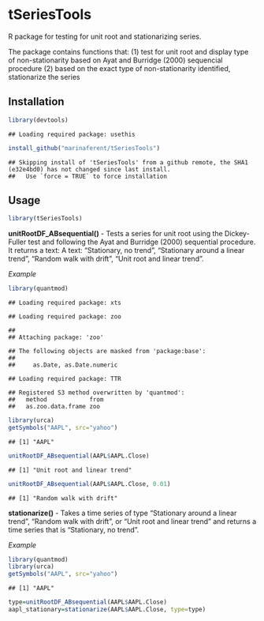 # tSeriesTools

R package for testing for unit root and stationarizing series.

The package contains functions that: (1) test for unit root and display
type of non-stationarity based on Ayat and Burridge (2000) sequencial
procedure (2) based on the exact type of non-stationarity identified,
stationarize the series

## Installation

``` r
library(devtools)
```

    ## Loading required package: usethis

``` r
install_github("marinaferent/tSeriesTools")
```

    ## Skipping install of 'tSeriesTools' from a github remote, the SHA1 (e32e4bd0) has not changed since last install.
    ##   Use `force = TRUE` to force installation

## Usage

``` r
library(tSeriesTools)
```

**unitRootDF_ABsequential()** - Tests a series for unit root using the
Dickey-Fuller test and following the Ayat and Burridge (2000) sequential
procedure. It returns a text: A text: “Stationary, no trend”,
“Stationary around a linear trend”, “Random walk with drift”, “Unit root
and linear trend”.

*Example*

``` r
library(quantmod)
```

    ## Loading required package: xts

    ## Loading required package: zoo

    ## 
    ## Attaching package: 'zoo'

    ## The following objects are masked from 'package:base':
    ## 
    ##     as.Date, as.Date.numeric

    ## Loading required package: TTR

    ## Registered S3 method overwritten by 'quantmod':
    ##   method            from
    ##   as.zoo.data.frame zoo

``` r
library(urca)
getSymbols("AAPL", src="yahoo")
```

    ## [1] "AAPL"

``` r
unitRootDF_ABsequential(AAPL$AAPL.Close)
```

    ## [1] "Unit root and linear trend"

``` r
unitRootDF_ABsequential(AAPL$AAPL.Close, 0.01)
```

    ## [1] "Random walk with drift"

**stationarize()** - Takes a time series of type “Stationary around a
linear trend”, “Random walk with drift”, or “Unit root and linear trend”
and returns a time series that is “Stationary, no trend”.

*Example*

``` r
library(quantmod)
library(urca)
getSymbols("AAPL", src="yahoo")
```

    ## [1] "AAPL"

``` r
type=unitRootDF_ABsequential(AAPL$AAPL.Close)
aapl_stationary=stationarize(AAPL$AAPL.Close, type=type)
```
